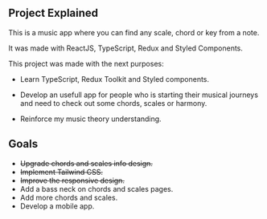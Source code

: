 ## Project Explained

This is a music app where you can find any scale, chord or key from a note.

It was made with ReactJS, TypeScript, Redux and Styled Components.

This project was made with the next purposes:

- Learn TypeScript, Redux Toolkit and Styled components.

- Develop an usefull app for people who is starting their musical journeys and need to check out some chords, scales or harmony.

- Reinforce my music theory understanding.

## Goals

- ~~Upgrade chords and scales info design.~~
- ~~Implement Tailwind CSS.~~
- ~~Improve the responsive design.~~
- Add a bass neck on chords and scales pages.
- Add more chords and scales.
- Develop a mobile app.
